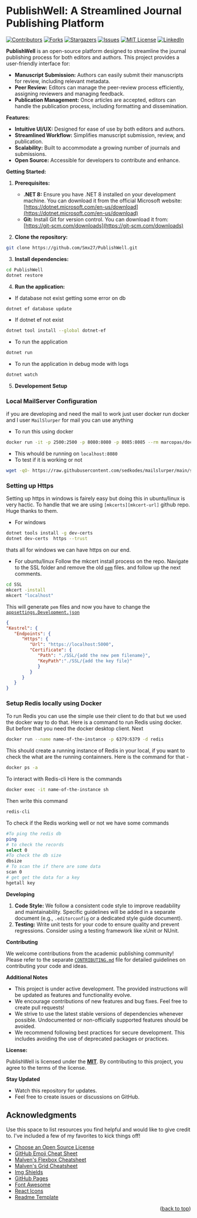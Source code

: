 # PublishWell: A Streamlined Journal Publishing Platform

[![Contributors][contributors-shield]][contributors-url]
[![Forks][forks-shield]][forks-url]
[![Stargazers][stars-shield]][stars-url]
[![Issues][issues-shield]][issues-url]
[![MIT License][license-shield]][license-url]
[![LinkedIn][linkedin-shield]][linkedin-url]

**PublishWell** is an open-source platform designed to streamline the journal publishing process for both editors and authors. This project provides a user-friendly interface for:

* **Manuscript Submission:** Authors can easily submit their manuscripts for review, including relevant metadata.
* **Peer Review:** Editors can manage the peer-review process efficiently, assigning reviewers and managing feedback.
* **Publication Management:** Once articles are accepted, editors can handle the publication process, including formatting and dissemination.

**Features:**

* **Intuitive UI/UX:** Designed for ease of use by both editors and authors.
* **Streamlined Workflow:** Simplifies manuscript submission, review, and publication.
* **Scalability:** Built to accommodate a growing number of journals and submissions.
* **Open Source:** Accessible for developers to contribute and enhance.

**Getting Started:**

1. **Prerequisites:**
   - **.NET 8:** Ensure you have .NET 8 installed on your development machine. You can download it from the official Microsoft website: [https://dotnet.microsoft.com/en-us/download](https://dotnet.microsoft.com/en-us/download)
   - **Git:** Install Git for version control. You can download it from: [https://git-scm.com/downloads](https://git-scm.com/downloads)

2. **Clone the repository:**

```bash
git clone https://github.com/Smx27/PublishWell.git
```

3. **Install dependencies:**

```bash
cd PublishWell
dotnet restore
```

4. **Run the application:** 
- If database not exist getting some error on db 
```bash 
dotnet ef database update
```
- If dotnet ef not exist 
```bash
dotnet tool install --global dotnet-ef
```
- To run the application 
```bash
dotnet run
``` 

- To run the application in debug mode with logs 
```bash
dotnet watch
```
5. **Developement Setup**
### **Local MailServer Configuration**
if you are developing and need the mail to work just user docker 
run docker and I user `MailSlurper` for mail you can use anything 
- To run this using docker 
```bash
docker run -it -p 2500:2500 -p 8080:8080 -p 8085:8085 --rm marcopas/docker-mailslurper            
```
- This whould be running on `localhost:8080`
- To test if it is working or not 
```bash 
wget -qO- https://raw.githubusercontent.com/sedkodes/mailslurper/main/send-mail-test.py | python3
```
### **Setting up Https**
Setting up https in windows is fairely easy but doing this in ubuntu/linux is very hactic. To handle that we are using `[mkcerts][mkcert-url]` github repo. Huge thanks to them.
- For windows 
```bash
dotnet tools install -g dev-certs
dotnet dev-certs  https --trust
```
thats all for windows we can have https on our end. 
- For ubuntu/linux
Follow the mkcert install process on the repo. Navigate to the SSL folder and remove the old [`pem`](./SSL/) files. and follow up the next comments.   
```bash
cd SSL
mkcert -install
mkcert "localhost"
```
This will generate `pem` files and now you have to change the [`appsettings.Development.json`](./appsettings.Development.json)
```json
{
"Kestrel": {
   "Endpoints": {
      "Https": {
         "Url": "https://localhost:5000",
         "Certificate": {
            "Path": "./SSL/{add the new pem filename}",
            "KeyPath":"./SSL/{add the key file}"
            }
         }
      }
   }
}
``` 
### **Setup Redis locally using Docker**
To run Redis you can use the simple use their client to do that but we used the docker way to do that. Here is a command to run Redis using docker.
But before that you need the docker desktop client. Next 
```bash
docker run --name name-of-the-instance -p 6379:6379 -d redis
```
This should create a running instance of Redis in your local, if you want to check the what are the running containners.
Here is the command for that - 
```bash 
docker ps -a
```
To interact with Redis-cli Here is the commands 
```bash
docker exec -it name-of-the-instance sh
```
Then write this command 
```bash
redis-cli
```
To check if the Redis working well or not we have some commands
```bash
#To ping the redis db
ping
# to check the records
select 0
#To check the db size
dbsize
# To scan the if there are some data
scan 0
# get get the data for a key
hgetall key
```

**Developing**

1. **Code Style:** We follow a consistent code style to improve readability and maintainability. Specific guidelines will be added in a separate document (e.g., `.editorconfig` or a dedicated style guide document).
2. **Testing:** Write unit tests for your code to ensure quality and prevent regressions. Consider using a testing framework like xUnit or NUnit.

**Contributing**

We welcome contributions from the academic publishing community! Please refer to the separate [`CONTRIBUTING.md`](./CONTRIBUTING.md) file for detailed guidelines on contributing your code and ideas.

**Additional Notes**

* This project is under active development. The provided instructions will be updated as features and functionality evolve.
* We encourage contributions of new features and bug fixes. Feel free to create pull requests!
* We strive to use the latest stable versions of dependencies whenever possible. Undocumented or non-officially supported features should be avoided.
* We recommend following best practices for secure development. This includes avoiding the use of deprecated packages or practices.

**License:**

PublishWell is licensed under the [**MIT**][license-url]. By contributing to this project, you agree to the terms of the license.

**Stay Updated**

* Watch this repository for updates.
* Feel free to create issues or discussions on GitHub.

<!-- ACKNOWLEDGMENTS -->
## Acknowledgments

Use this space to list resources you find helpful and would like to give credit to. I've included a few of my favorites to kick things off!

* [Choose an Open Source License](https://choosealicense.com)
* [GitHub Emoji Cheat Sheet](https://www.webpagefx.com/tools/emoji-cheat-sheet)
* [Malven's Flexbox Cheatsheet](https://flexbox.malven.co/)
* [Malven's Grid Cheatsheet](https://grid.malven.co/)
* [Img Shields](https://shields.io)
* [GitHub Pages](https://pages.github.com)
* [Font Awesome](https://fontawesome.com)
* [React Icons](https://react-icons.github.io/react-icons/search)
* [Readme Template](https://github.com/othneildrew/Best-README-Template)
<p align="right">(<a href="#readme-top">back to top</a>)</p>




<!-- MARKDOWN LINKS & IMAGES -->
<!-- https://www.markdownguide.org/basic-syntax/#reference-style-links -->
[contributors-shield]: https://img.shields.io/github/contributors/othneildrew/Best-README-Template.svg?style=for-the-badge
[contributors-url]: https://github.com/Smx27/PublishWell/graphs/contributors
[forks-shield]: https://img.shields.io/github/forks/othneildrew/Best-README-Template.svg?style=for-the-badge
[forks-url]: https://github.com/othneildrew/Best-README-Template/network/members
[stars-shield]: https://img.shields.io/github/stars/othneildrew/Best-README-Template.svg?style=for-the-badge
[stars-url]: https://github.com/othneildrew/Best-README-Template/stargazers
[issues-shield]: https://img.shields.io/github/issues/othneildrew/Best-README-Template.svg?style=for-the-badge
[issues-url]: https://github.com/othneildrew/Best-README-Template/issues
[license-shield]: https://img.shields.io/github/license/othneildrew/Best-README-Template.svg?style=for-the-badge
[license-url]: https://github.com/Smx27/PublishWell/blob/master/LICENSE.txt
[linkedin-shield]: https://img.shields.io/badge/-LinkedIn-black.svg?style=for-the-badge&logo=linkedin&colorB=555
[linkedin-url]: https://linkedin.com/in/othneildrew
[product-screenshot]: images/screenshot.png
[Next.js]: https://img.shields.io/badge/next.js-000000?style=for-the-badge&logo=nextdotjs&logoColor=white
[Next-url]: https://nextjs.org/
[React.js]: https://img.shields.io/badge/React-20232A?style=for-the-badge&logo=react&logoColor=61DAFB
[React-url]: https://reactjs.org/
[Vue.js]: https://img.shields.io/badge/Vue.js-35495E?style=for-the-badge&logo=vuedotjs&logoColor=4FC08D
[Vue-url]: https://vuejs.org/
[Angular.io]: https://img.shields.io/badge/Angular-DD0031?style=for-the-badge&logo=angular&logoColor=white
[Angular-url]: https://angular.io/
[Svelte.dev]: https://img.shields.io/badge/Svelte-4A4A55?style=for-the-badge&logo=svelte&logoColor=FF3E00
[Svelte-url]: https://svelte.dev/
[Laravel.com]: https://img.shields.io/badge/Laravel-FF2D20?style=for-the-badge&logo=laravel&logoColor=white
[Laravel-url]: https://laravel.com
[Bootstrap.com]: https://img.shields.io/badge/Bootstrap-563D7C?style=for-the-badge&logo=bootstrap&logoColor=white
[Bootstrap-url]: https://getbootstrap.com
[JQuery.com]: https://img.shields.io/badge/jQuery-0769AD?style=for-the-badge&logo=jquery&logoColor=white
[JQuery-url]: https://jquery.com 
[mkcert-url]: https://github.com/mkcerts 